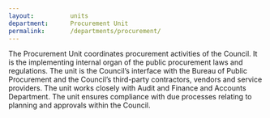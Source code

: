 ```yaml
---
layout:          units
department:      Procurement Unit
permalink:       /departments/procurement/
---
```

The Procurement Unit coordinates procurement activities of the Council. It is the implementing internal organ of the public procurement laws and regulations. The unit is the Council’s interface with the Bureau of Public Procurement and the Council’s third-party contractors, vendors and service providers. The unit works closely with Audit and Finance and Accounts Department. The unit ensures compliance with due processes relating to planning and approvals within the Council.